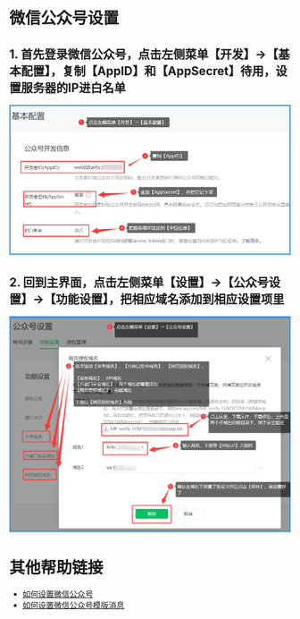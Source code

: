 
# 微信公众号设置

## 1. 首先登录微信公众号，点击左侧菜单【开发】→【基本配置】，复制【AppID】和【AppSecret】待用，设置服务器的IP进白名单

![模版消息权限](./img/w1.png)


## 2. 回到主界面，点击左侧菜单【设置】→【公众号设置】→【功能设置】，把相应域名添加到相应设置项里

![模版消息权限](./img/w2.png)


# 其他帮助链接

- [如何设置微信公众号](./img/wechat_auth.md)
- [如何设置微信公众号模版消息](./img/template_id.md)
